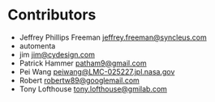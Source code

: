 # Contributors

* Jeffrey Phillips Freeman <jeffrey.freeman@syncleus.com>
* automenta
* jim <jim@cydesign.com>
* Patrick Hammer <patham9@gmail.com>
* Pei Wang <peiwang@LMC-025227.jpl.nasa.gov>
* Robert <robertw89@googlemail.com>
* Tony Lofthouse <tony.lofthouse@gmilab.com>

